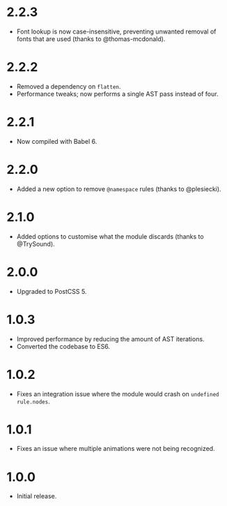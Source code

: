 <h1 id="2.2.3">2.2.3</h1>

<ul>
<li>Font lookup is now case-insensitive, preventing unwanted removal of fonts
that are used (thanks to @thomas-mcdonald).</li>
</ul>

<h1 id="2.2.2">2.2.2</h1>

<ul>
<li>Removed a dependency on <code>flatten</code>.</li>
<li>Performance tweaks; now performs a single AST pass instead of four.</li>
</ul>

<h1 id="2.2.1">2.2.1</h1>

<ul>
<li>Now compiled with Babel 6.</li>
</ul>

<h1 id="2.2.0">2.2.0</h1>

<ul>
<li>Added a new option to remove <code>@namespace</code> rules (thanks to @plesiecki).</li>
</ul>

<h1 id="2.1.0">2.1.0</h1>

<ul>
<li>Added options to customise what the module discards (thanks to @TrySound).</li>
</ul>

<h1 id="2.0.0">2.0.0</h1>

<ul>
<li>Upgraded to PostCSS 5.</li>
</ul>

<h1 id="1.0.3">1.0.3</h1>

<ul>
<li>Improved performance by reducing the amount of AST iterations.</li>
<li>Converted the codebase to ES6.</li>
</ul>

<h1 id="1.0.2">1.0.2</h1>

<ul>
<li>Fixes an integration issue where the module would crash on <code>undefined</code>
<code>rule.nodes</code>.</li>
</ul>

<h1 id="1.0.1">1.0.1</h1>

<ul>
<li>Fixes an issue where multiple animations were not being recognized.</li>
</ul>

<h1 id="1.0.0">1.0.0</h1>

<ul>
<li>Initial release.</li>
</ul>
